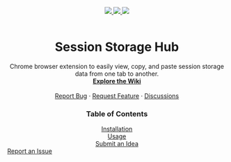 <a name="readme-top"></a>

<!-- shields -->
<div align="center">
  <a href="https://github.com/cmolisee/session-storage-hub/releases/latest" alt="version">
    <img src="https://img.shields.io/github/package-json/v/cmolisee/session-storage-hub/main?style=for-the-badge" />
  </a>
  <a href="https://github.com/cmolisee/session-storage-hub/issues" alt="issues">
    <img src="https://img.shields.io/github/issues-raw/cmolisee/session-storage-hub?style=for-the-badge" />
  </a>
  <a href="https://github.com/cmolisee/session-storage-hub" alt="code-size">
    <img src="https://img.shields.io/github/languages/code-size/cmolisee/session-storage-hub?style=for-the-badge" />
  </a>
</div>

<br />
<div align="center">
  <h1 align="center">Session Storage Hub</h1>
  <p align="center">
    Chrome browser extension to easily view, copy, and paste session storage data from one tab to another.
    <br />
    <a href="https://github.com/cmolisee/session-storage-hub/wiki"><strong>Explore the Wiki</strong></a>
    <br />
    <br />
    <a href="https://github.com/cmolisee/session-storage-hub/wiki/Session-Storage-Hub-%E2%80%90-Report-an-Issue">Report Bug</a>
    ·
    <a href="https://github.com/cmolisee/session-storage-hub/wiki/Session-Storage-Hub-%E2%80%90-Submit-an-Idea">Request Feature</a>
    ·
    <a href="https://github.com/cmolisee/session-storage-hub/discussions/categories/general">Discussions</a>
  </p>
</div>

<div align="center">
  <h3>Table of Contents</h3>
  <div><a href="https://github.com/cmolisee/session-storage-hub/wiki/How-To-Install">Installation</a></div>
  <div><a href="https://github.com/cmolisee/session-storage-hub/wiki/Session-Storage-Hub-%E2%80%90-Usage">Usage</a></div>
  <dib><a href="https://github.com/cmolisee/session-storage-hub/wiki/Session-Storage-Hub-%E2%80%90-Submit-an-Idea">Submit an Idea</a></div>
  <div><a href="https://github.com/cmolisee/session-storage-hub/wiki/Session-Storage-Hub-%E2%80%90-Report-an-Issue">Report an Issue</a></div>
</div>

<!-- shields -->

[version-shield]:
	https://img.shields.io/github/package-json/v/cmolisee/session-storage-hub/main?style=for-the-badge
[issues-shield]:
	https://img.shields.io/github/issues-raw/cmolisee/session-storage-hub?style=for-the-badge
[license-shield]:
	https://img.shields.io/github/license/cmolisee/okAPI?style=for-the-badge
[code-size-shield]:
	https://img.shields.io/github/languages/code-size/cmolisee/session-storage-hub?style=for-the-badge

<!-- links -->

[url]: https://github.com/cmolisee/session-storage-hub
[release-url]: https://github.com/cmolisee/session-storage-hub/releases
[latest-url]: https://github.com/cmolisee/session-storage-hub/releases/latest

<!-- todo: add license -->

[issues-url]: https://github.com/cmolisee/session-storage-hub/issues
